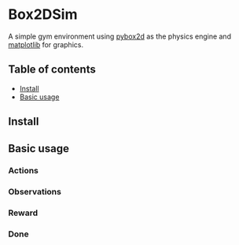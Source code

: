 # Box2DSim

A simple gym environment using [pybox2d](https://github.com/pybox2d/pybox2d/wiki/manual) as the physics engine and [matplotlib](https://matplotlib.org/) for graphics.

## Table of contents
* [Install](#install)
* [Basic usage](#basic-usage)

## Install
## Basic usage
### Actions
### Observations
### Reward
### Done
